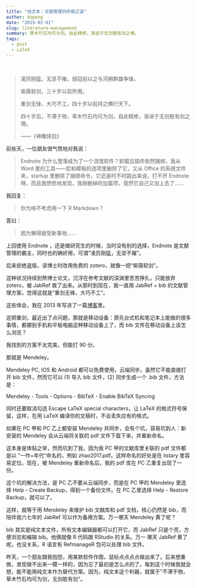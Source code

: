 ```yaml
---
title: "纯文本：文献管理的终极之道"
author: dapeng
date: "2019-02-01"
slug: literature-management
summary: 草木竹石均可为剑。自此精修，渐进于无剑胜有剑之境。
tags: 
  - post
  - LaTeX
---
```


​	

> 凌厉刚猛，无坚不摧，弱冠前以之与河朔群雄争锋。
>
> 紫薇软剑，三十岁以前所用。
>
> 重剑无锋，大巧不工，四十岁以前持之横行天下。
>
> 四十岁后，不滞于物，草木竹石均可为剑。自此精修，渐进于无剑胜有剑之境。
>
> ——《神雕侠侣》

前些天，一位朋友很气愤地对我说：

> Endnote 为什么堕落成为了一个流氓软件？卸载后插件依然捆绑，我从 Word 里的工具——宏和模板的选项里删除了它，又从 Office 的系统文件夹，startup 里删除了捆绑命令，它还是时不时跳出来说，打不开 Endnote 呀。而且我愤怒地发现，我刚删掉的加载项，竟然它自己又加上去了……

我回复：

> 你为啥不考虑用一下 R Markdown？

答曰：

> 因为懒得接受新事物……



上回使用 Endnote ，还是做研究生的时候，当时没有别的选择，Endnote 是文献管理的霸主，同时也的确好用，可谓“凌厉刚猛，无坚不摧”。

后来拒绝盗版，读博士时改用免费的 zotero，就像一把“紫薇软剑”。

这种状况持续到熬博士论文，沉浮在参考文献的深渊里苦苦挣扎，只能放弃 zotero，被 JabRef 救了出来。从那时到现在，我一直用 JabRef + bib 的文献管理方案，觉得这就是“重剑无锋，大巧不工”。

这些体会，我在 2013 年写进了一篇[博客](https://www.pzhao.org/archives/15838/)里。

这把重剑，最近出了点问题，那就是移动设备：原先台式机和笔记本上能做的很多事情，都挪到手机和平板电脑这种移动设备上了，而 bib 文件在移动设备上该怎么浏览？

我找到的方案不太完美，但能打 90 分。

那就是 Mendeley。

Mendeley PC, IOS 和 Android 都可以免费使用，云端同步。虽然它不能直接打开 bib 文件，然而它可以 (1) 导入 bib 文件，(2) 同步生成一个  .bib 文件，方法是：

Mendeley - Tools - Options - BibTeX - Enable BibTeX Syncing

同时还要取消勾选 Escape LaTeX special characters，让 LaTeX 的格式符号保留，这样，在用 LaTeX 编译你的文稿时，不会丢失应有的格式。

如果在 PC 甲和 PC 乙上都安装 Mendeley 并同步，会有个坑，容易坑到人：新安装的 Mendeley 会从云端将关联的 pdf 文件下载下来，并重新命名。

这本身是体贴之举，然而坑到了我，因为我 PC 甲的文献库里关联的 pdf 文件都是以 ”一作+年代“命名的，例如 zhao2017.pdf。这样命名的好处是在 listary 里容易定位。现在，被 Mendeley 重新命名后，我的 pdf 库在 PC 乙重复出现了一份。

这个坑的解决方法，是 PC 乙不要从云端同步，而是在 PC 甲的 Mendeley 里选择 Help - Create Backup，得到一个备份文件。在 PC 乙里选择 Help - Restore Backup，就可以了。

这样，就等于用 Mendeley  来维护 bib 文献库和 pdf 文档，核心仍然是 bib，而陪伴我六七年的 JabRef 可以作为备用方案。万一哪天 Mendeley 黄了呢？

bib 其实是纯文本文件，所有文本编辑器都可以打开它，而 JabRef 只是个壳，方便浏览和编辑 bib。他俩就像 R 代码跟 RStudio 的关系。万一 哪天 JabRef 黄了呢，也没关系，R 语言有 RefmanageR 包可以处理 bib 文件。

昨天，一个朋友跟我抱怨，用某款软件作图，鼠标点点点点做出来了。后来想重做，发现做不出来一模一样的，因为忘了最初是怎么点的了。每到这个时候我就会想，能不能用纯文本作为替代方案。因为，纯文本这个利器，就属于"不滞于物，草木竹石均可为剑，无剑胜有剑"。
